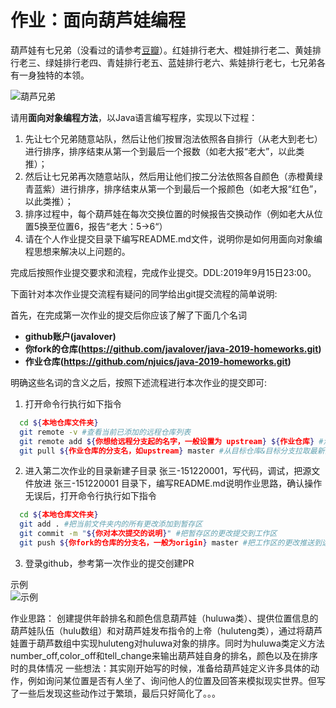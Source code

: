 # 作业：面向葫芦娃编程

葫芦娃有七兄弟（没看过的请参考[豆瓣](https://movie.douban.com/subject/1428576/)）。红娃排行老大、橙娃排行老二、黄娃排行老三、绿娃排行老四、青娃排行老五、蓝娃排行老六、紫娃排行老七，七兄弟各有一身独特的本领。

![葫芦兄弟](http://english.cri.cn/mmsource/images/2009/06/24/4634carton1.jpg)

请用**面向对象编程方法**，以Java语言编写程序，实现以下过程：

1. 先让七个兄弟随意站队，然后让他们按冒泡法依照各自排行（从老大到老七）进行排序，排序结束从第一个到最后一个报数（如老大报“老大”，以此类推）；
2. 然后让七兄弟再次随意站队，然后用让他们按二分法依照各自颜色（赤橙黄绿青蓝紫）进行排序，排序结束从第一个到最后一个报颜色（如老大报“红色”，以此类推）；
3. 排序过程中，每个葫芦娃在每次交换位置的时候报告交换动作（例如老大从位置5换至位置6，报告“老大：5->6“）
4. 请在个人作业提交目录下编写README.md文件，说明你是如何用面向对象编程思想来解决以上问题的。

完成后按照作业提交要求和流程，完成作业提交。DDL:2019年9月15日23:00。  

下面针对本次作业提交流程有疑问的同学给出git提交流程的简单说明:  

首先，在完成第一次作业的提交后你应该了解了下面几个名词  
- **github账户(javalover)**  
- **你fork的仓库(https://github.com/javalover/java-2019-homeworks.git)**  
- **作业仓库(https://github.com/njuics/java-2019-homeworks.git)**

明确这些名词的含义之后，按照下述流程进行本次作业的提交即可:  
1. 打开命令行执行如下指令 
  ``` bash
    cd ${本地仓库文件夹}
    git remote -v #查看当前已添加的远程仓库列表
    git remote add ${你想给远程分支起的名字，一般设置为 upstream} ${作业仓库} #添加远程仓库
    git pull ${作业仓库的分支名，如upstream} master #从目标仓库&目标分支拉取最新的版本
   ```
2. 进入第二次作业的目录新建子目录 张三-151220001，写代码，调试，把源文件放进 张三-151220001 目录下，编写README.md说明作业思路，确认操作无误后，打开命令行执行如下指令  
  ``` bash
    cd ${本地仓库文件夹}
    git add . #把当前文件夹内的所有更改添加到暂存区
    git commit -m "${你对本次提交的说明}" #把暂存区的更改提交到工作区
    git push ${你fork的仓库的分支名，一般为origin} master #把工作区的更改推送到远程仓库
  ```
3. 登录github，参考第一次作业的提交创建PR

示例  
![示例](https://github.com/PerishCode/GeneralImageCloud/blob/master/example.png?raw=true)

作业思路：
创建提供年龄排名和颜色信息葫芦娃（huluwa类）、提供位置信息的葫芦娃队伍（hulu数组）和对葫芦娃发布指令的上帝（huluteng类），通过将葫芦娃置于葫芦数组中实现huluteng对huluwa对象的排序。同时为huluwa类定义方法number_off,color_off和tell_change来输出葫芦娃自身的排名，颜色以及在排序时的具体情况
一些想法：其实刚开始写的时候，准备给葫芦娃定义许多具体的动作，例如询问某位置是否有人坐了、询问他人的位置及回答来模拟现实世界。但写了一些后发现这些动作过于繁琐，最后只好简化了。。。
